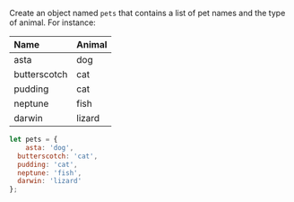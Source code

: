 Create an object named `pets` that contains a list of pet names and the type of animal. For instance:

| Name         | Animal |
| :----------- | :----- |
| asta         | dog    |
| butterscotch | cat    |
| pudding      | cat    |
| neptune      | fish   |
| darwin       | lizard |

```javascript
let pets = { 
	asta: 'dog', 
  butterscotch: 'cat', 
  pudding: 'cat', 
  neptune: 'fish', 
  darwin: 'lizard' 
};
```

